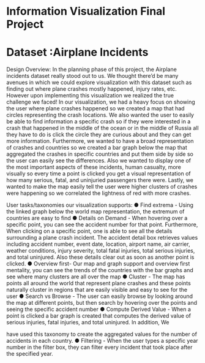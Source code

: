 # Information Visualization Final Project
# Dataset​ :Airplane Incidents 
 Design Overview: In the planning phase of this project, the Airplane incidents dataset really stood out to us.                We thought there’d be many avenues in which we could explore visualization with this dataset               such as finding out where plane crashes mostly happened, injury rates, etc. However upon              implementing this visualization we realized the true challenge we faced!  In our visualization, we had a heavy focus on showing the user where plane crashes               happened so we created a map that had circles representing the crash locations. We also               wanted the user to easily be able to find information a specific crash so if they were interested in                   a crash that happened in the middle of the ocean or in the middle of Russia all they have to do                     is click the circle they are curious about and they can get more information. Furthermore, we wanted to have a broad representation of crashes and countries so we              created a bar graph below the map that aggregated the crashes in specific countries and put                them side by side so the user can easily see the differences. Also we wanted to display one of the most important aspects of these incidents, human               casualty, more visually so every time a point is clicked you get a visual representation of how                 many serious, fatal, and uninjuried passengers there were. Lastly, we wanted to make the map easily tell the user were higher clusters of crashes                were happening so we correlated the lightness of red with more crashes. 
 
User tasks/taxonomies our visualization supports: ● Find extrema ​- Using the linked graph below the world map representation, the             extremum of countries are easy to find ● Details on Demand ​- When hovering over a specific point, you can see the accident               number for that point. Furthermore, When clicking on a specific point, one is able to see                all the details surrounding a plane crash incident. The accident detail box retrieves             values including accident number, event date, location, airport name, air carrier, weather            conditions, injury severity, total fatal injuries, total serious injuries, and total uninjured.            Also these details clear out as soon as another point is clicked. ● Overview first ​- Our map and graph support and overview first mentality, you can see               the trends of the countries with the bar graphs and see where many clusters are all over                 the map ● Cluster - ​The map has points all around the world that represent plane crashes and               these points naturally cluster in regions that are easily visible and easy to see for the                user ● Search vs Browse - ​The user can easily browse by looking around the map at different                points, but then search by hovering over the points and seeing the specific accident              number  ● Compute Derived Value - ​When a point is clicked a bar graph is created that computes                the derived value of serious injuries, fatal injuries, and total uninjured. In addition, We              
 
have used this taxonomy to create the aggregated values for the number of accidents in               each country.  ● Filtering - When the user types a specific year number in the filter box, they can filter                 every incident that took place after the specified year. 
